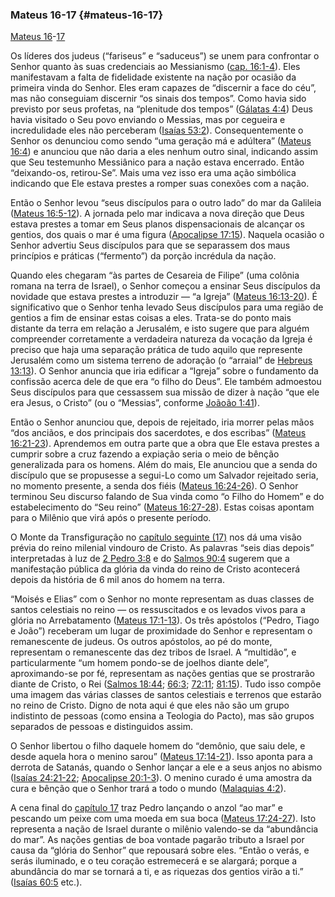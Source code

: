 ### Mateus 16-17 {#mateus-16-17}

[Mateus 16](http://bibliaonline.com.br/acf/mt/16)-[17](http://bibliaonline.com.br/acf/mt/17)

Os líderes dos judeus (“fariseus” e “saduceus”) se unem para confrontar o Senhor quanto às suas credenciais ao Messianismo ([cap. 16:1-4](http://bibliaonline.com.br/acf/mt/16/1-4)). Eles manifestavam a falta de fidelidade existente na nação por ocasião da primeira vinda do Senhor. Eles eram capazes de “discernir a face do céu”, mas não conseguiam discernir “os sinais dos tempos”. Como havia sido previsto por seus profetas, na “plenitude dos tempos” ([Gálatas 4:4](http://bibliaonline.com.br/acf/gl/4/4)) Deus havia visitado o Seu povo enviando o Messias, mas por cegueira e incredulidade eles não perceberam ([Isaías 53:2](http://bibliaonline.com.br/acf/is/53/2)). Consequentemente o Senhor os denunciou como sendo “uma geração má e adúltera” ([Mateus 16:4](http://bibliaonline.com.br/acf/mt/16/4)) e anunciou que não daria a eles nenhum outro sinal, indicando assim que Seu testemunho Messiânico para a nação estava encerrado. Então “deixando-os, retirou-Se”. Mais uma vez isso era uma ação simbólica indicando que Ele estava prestes a romper suas conexões com a nação.

Então o Senhor levou “seus discípulos para o outro lado” do mar da Galileia ([Mateus 16:5-12](http://bibliaonline.com.br/acf/mt/16/5-12)). A jornada pelo mar indicava a nova direção que Deus estava prestes a tomar em Seus planos dispensacionais de alcançar os gentios, dos quais o mar é uma figura ([Apocalipse 17:15](http://bibliaonline.com.br/acf/ap/17/15)). Naquela ocasião o Senhor advertiu Seus discípulos para que se separassem dos maus princípios e práticas (“fermento”) da porção incrédula da nação.

Quando eles chegaram “às partes de Cesareia de Filipe” (uma colônia romana na terra de Israel), o Senhor começou a ensinar Seus discípulos da novidade que estava prestes a introduzir — “a Igreja” ([Mateus 16:13-20](http://bibliaonline.com.br/acf/mt/16/13-20)). É significativo que o Senhor tenha levado Seus discípulos para uma região de gentios a fim de ensinar estas coisas a eles. Trata-se do ponto mais distante da terra em relação a Jerusalém, e isto sugere que para alguém compreender corretamente a verdadeira natureza da vocação da Igreja é preciso que haja uma separação prática de tudo aquilo que represente Jerusalém como um sistema terreno de adoração (o “arraial” de [Hebreus 13:13](http://bibliaonline.com.br/acf/hb/13/13)). O Senhor anuncia que iria edificar a “Igreja” sobre o fundamento da confissão acerca dele de que era “o filho do Deus”. Ele também admoestou Seus discípulos para que cessassem sua missão de dizer à nação “que ele era Jesus, o Cristo” (ou o “Messias”, conforme [Joãoão 1:41](http://bibliaonline.com.br/acf/jo/1/41)).

Então o Senhor anunciou que, depois de rejeitado, iria morrer pelas mãos “dos anciãos, e dos principais dos sacerdotes, e dos escribas” ([Mateus 16:21-23](http://bibliaonline.com.br/acf/mt/16/21-23)). Aprendemos em outra parte que a obra que Ele estava prestes a cumprir sobre a cruz fazendo a expiação seria o meio de bênção generalizada para os homens. Além do mais, Ele anunciou que a senda do discípulo que se propusesse a segui-Lo como um Salvador rejeitado seria, no momento presente, a senda dos fiéis ([Mateus 16:24-26](http://bibliaonline.com.br/acf/mt/16/24-26)). O Senhor terminou Seu discurso falando de Sua vinda como “o Filho do Homem” e do estabelecimento do “Seu reino” ([Mateus 16:27-28](http://bibliaonline.com.br/acf/mt/16/27-28)). Estas coisas apontam para o Milênio que virá após o presente período.

O Monte da Transfiguração no [capítulo seguinte (17)](http://bibliaonline.com.br/acf/mt/17) nos dá uma visão prévia do reino milenial vindouro de Cristo. As palavras “seis dias depois” interpretadas à luz de [2 Pedro 3:8](http://bibliaonline.com.br/acf/2pe/3/8) e do [Salmos 90:4](http://bibliaonline.com.br/acf/sl/90/4) sugerem que a manifestação pública da glória da vinda do reino de Cristo acontecerá depois da história de 6 mil anos do homem na terra.

“Moisés e Elias” com o Senhor no monte representam as duas classes de santos celestiais no reino — os ressuscitados e os levados vivos para a glória no Arrebatamento ([Mateus 17:1-13](http://bibliaonline.com.br/acf/mt/17/1-13)). Os três apóstolos (“Pedro, Tiago e João”) receberam um lugar de proximidade do Senhor e representam o remanescente de judeus. Os outros apóstolos, ao pé do monte, representam o remanescente das dez tribos de Israel. A “multidão”, e particularmente “um homem pondo-se de joelhos diante dele”, aproximando-se por fé, representam as nações gentias que se prostrarão diante de Cristo, o Rei ([Salmos 18:44](http://bibliaonline.com.br/acf/sl/18/44); [66:3](http://bibliaonline.com.br/acf/sl/66/3); [72:11](http://bibliaonline.com.br/acf/sl/72/11); [81:15](http://bibliaonline.com.br/acf/sl/81/15)). Tudo isso compõe uma imagem das várias classes de santos celestiais e terrenos que estarão no reino de Cristo. Digno de nota aqui é que eles não são um grupo indistinto de pessoas (como ensina a Teologia do Pacto), mas são grupos separados de pessoas e distinguidos assim.

O Senhor libertou o filho daquele homem do “demônio, que saiu dele, e desde aquela hora o menino sarou” ([Mateus 17:14-21](http://bibliaonline.com.br/acf/mt/17/14-21)). Isso aponta para a derrota de Satanás, quando o Senhor lançar a ele e a seus anjos no abismo ([Isaías 24:21-22](http://bibliaonline.com.br/acf/is/24/21-22); [Apocalipse 20:1-3](http://bibliaonline.com.br/acf/ap/20/1-3)). O menino curado é uma amostra da cura e bênção que o Senhor trará a todo o mundo ([Malaquias 4:2](http://bibliaonline.com.br/acf/ml/4/2)).

A cena final do [capítulo 17](http://bibliaonline.com.br/acf/mt/17) traz Pedro lançando o anzol “ao mar” e pescando um peixe com uma moeda em sua boca ([Mateus 17:24-27](http://bibliaonline.com.br/acf/mt/17/24-27)). Isto representa a nação de Israel durante o milênio valendo-se da “abundância do mar”. As nações gentias de boa vontade pagarão tributo a Israel por causa da “glória do Senhor” que repousará sobre eles. “Então o verás, e serás iluminado, e o teu coração estremecerá e se alargará; porque a abundância do mar se tornará a ti, e as riquezas dos gentios virão a ti.” ([Isaías 60:5](http://bibliaonline.com.br/acf/is/60/5) etc.).